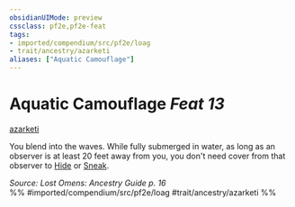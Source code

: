 ```yaml
---
obsidianUIMode: preview
cssclass: pf2e,pf2e-feat
tags:
- imported/compendium/src/pf2e/loag
- trait/ancestry/azarketi
aliases: ["Aquatic Camouflage"]
---
```

# Aquatic Camouflage  *Feat 13*  
[azarketi](azarketi-loag.md)  


You blend into the waves. While fully submerged in water, as long as an observer is at least 20 feet away from you, you don't need cover from that observer to [Hide](rules/actions/hide.md) or [Sneak](sneak.md).

*Source: Lost Omens: Ancestry Guide p. 16*  
%% #imported/compendium/src/pf2e/loag #trait/ancestry/azarketi %%